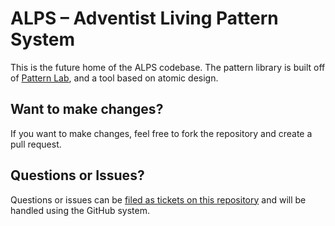 # ALPS – Adventist Living Pattern System

This is the future home of the ALPS codebase. The pattern library is built off of [Pattern Lab](http://patternlab.io/), and a tool based on atomic design.

## Want to make changes?
If you want to make changes, feel free to fork the repository and create a pull request.

## Questions or Issues?
Questions or issues can be [filed as tickets on this repository](https://github.com/adventistchurch/alps/issues) and will be handled using the GitHub system.

